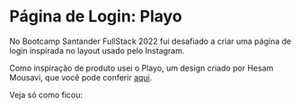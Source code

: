 # Página de Login: Playo

No Bootcamp Santander FullStack 2022 fui desafiado a criar uma página de login inspirada no layout usado pelo Instagram.

Como inspiração de produto usei o Playo, um design criado por Hesam Mousavi, que você pode conferir [aqui](https://dribbble.com/shots/15186661-Playo-Music-player-app).

Veja só como ficou:
